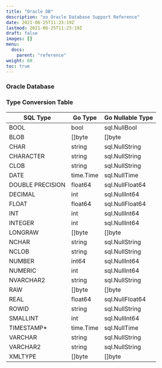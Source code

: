 ```yaml
---
title: "Oracle DB"
description: "xo Oracle Database Support Reference"
date: 2021-06-25T11:23:19Z
lastmod: 2021-06-25T11:23:19Z
draft: false
images: []
menu:
  docs:
    parent: "reference"
weight: 60
toc: true
---
```


### Oracle Database

### Type Conversion Table

| SQL Type         | Go Type   | Go Nullable Type |
|------------------|-----------|------------------|
| BOOL             | bool      | sql.NullBool     |
| BLOB             | []byte    | []byte           |
| CHAR             | string    | sql.NullString   |
| CHARACTER        | string    | sql.NullString   |
| CLOB             | string    | sql.NullString   |
| DATE             | time.Time | sql.NullTime     |
| DOUBLE PRECISION | float64   | sql.NullFloat64  |
| DECIMAL          | int       | sql.NullInt64    |
| FLOAT            | float64   | sql.NullFloat64  |
| INT              | int       | sql.NullInt64    |
| INTEGER          | int       | sql.NullInt64    |
| LONGRAW          | []byte    | []byte           |
| NCHAR            | string    | sql.NullString   |
| NCLOB            | string    | sql.NullString   |
| NUMBER           | int64     | sql.NullInt64    |
| NUMERIC          | int       | sql.NullInt64    |
| NVARCHAR2        | string    | sql.NullString   |
| RAW              | []byte    | []byte           |
| REAL             | float64   | sql.NullFloat64  |
| ROWID            | string    | sql.NullString   |
| SMALLINT         | int       | sql.NullInt64    |
| TIMESTAMP\*      | time.Time | sql.NullTime     |
| VARCHAR          | string    | sql.NullString   |
| VARCHAR2         | string    | sql.NullString   |
| XMLTYPE          | []byte    | []byte           |
